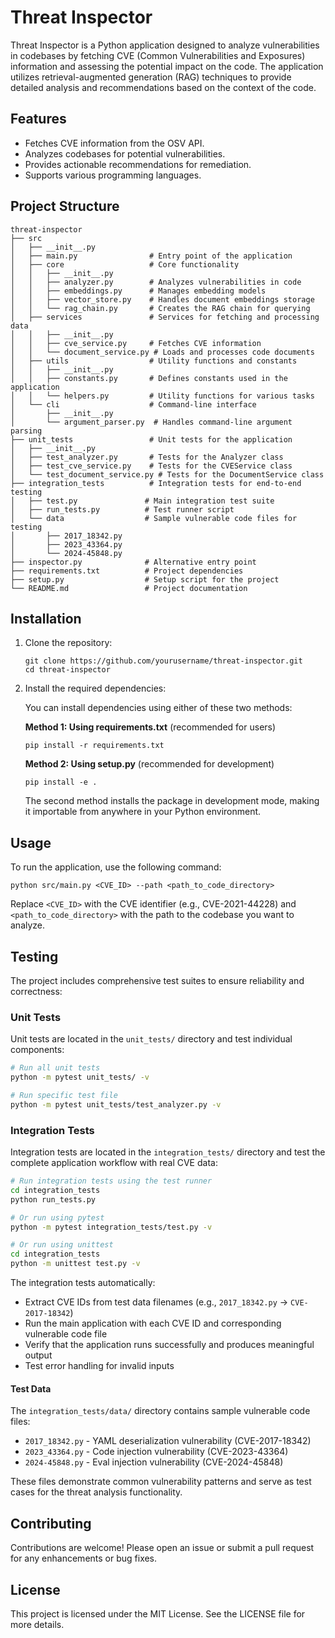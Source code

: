 # Threat Inspector

Threat Inspector is a Python application designed to analyze vulnerabilities in codebases by fetching CVE (Common Vulnerabilities and Exposures) information and assessing the potential impact on the code. The application utilizes retrieval-augmented generation (RAG) techniques to provide detailed analysis and recommendations based on the context of the code.

## Features

- Fetches CVE information from the OSV API.
- Analyzes codebases for potential vulnerabilities.
- Provides actionable recommendations for remediation.
- Supports various programming languages.

## Project Structure

```
threat-inspector
├── src
│   ├── __init__.py
│   ├── main.py                # Entry point of the application
│   ├── core                   # Core functionality
│   │   ├── __init__.py
│   │   ├── analyzer.py        # Analyzes vulnerabilities in code
│   │   ├── embeddings.py      # Manages embedding models
│   │   ├── vector_store.py    # Handles document embeddings storage
│   │   └── rag_chain.py       # Creates the RAG chain for querying
│   ├── services               # Services for fetching and processing data
│   │   ├── __init__.py
│   │   ├── cve_service.py     # Fetches CVE information
│   │   └── document_service.py # Loads and processes code documents
│   ├── utils                  # Utility functions and constants
│   │   ├── __init__.py
│   │   ├── constants.py       # Defines constants used in the application
│   │   └── helpers.py         # Utility functions for various tasks
│   └── cli                    # Command-line interface
│       ├── __init__.py
│       └── argument_parser.py  # Handles command-line argument parsing
├── unit_tests                 # Unit tests for the application
│   ├── __init__.py
│   ├── test_analyzer.py       # Tests for the Analyzer class
│   ├── test_cve_service.py    # Tests for the CVEService class
│   └── test_document_service.py # Tests for the DocumentService class
├── integration_tests          # Integration tests for end-to-end testing
│   ├── test.py               # Main integration test suite
│   ├── run_tests.py          # Test runner script
│   └── data                  # Sample vulnerable code files for testing
│       ├── 2017_18342.py     
│       ├── 2023_43364.py     
│       └── 2024‑45848.py     
├── inspector.py              # Alternative entry point
├── requirements.txt          # Project dependencies
├── setup.py                  # Setup script for the project
└── README.md                 # Project documentation
```

## Installation

1. Clone the repository:
   ```
   git clone https://github.com/yourusername/threat-inspector.git
   cd threat-inspector
   ```

2. Install the required dependencies:
   
   You can install dependencies using either of these two methods:
   
   **Method 1: Using requirements.txt** (recommended for users)
   ```
   pip install -r requirements.txt
   ```
   
   **Method 2: Using setup.py** (recommended for development)
   ```
   pip install -e .
   ```
   
   The second method installs the package in development mode, making it importable from anywhere in your Python environment.

## Usage

To run the application, use the following command:

```
python src/main.py <CVE_ID> --path <path_to_code_directory>
```

Replace `<CVE_ID>` with the CVE identifier (e.g., CVE-2021-44228) and `<path_to_code_directory>` with the path to the codebase you want to analyze.

## Testing

The project includes comprehensive test suites to ensure reliability and correctness:

### Unit Tests

Unit tests are located in the `unit_tests/` directory and test individual components:

```bash
# Run all unit tests
python -m pytest unit_tests/ -v

# Run specific test file
python -m pytest unit_tests/test_analyzer.py -v
```

### Integration Tests

Integration tests are located in the `integration_tests/` directory and test the complete application workflow with real CVE data:

```bash
# Run integration tests using the test runner
cd integration_tests
python run_tests.py

# Or run using pytest
python -m pytest integration_tests/test.py -v

# Or run using unittest
cd integration_tests
python -m unittest test.py -v
```

The integration tests automatically:
- Extract CVE IDs from test data filenames (e.g., `2017_18342.py` → `CVE-2017-18342`)
- Run the main application with each CVE ID and corresponding vulnerable code file
- Verify that the application runs successfully and produces meaningful output
- Test error handling for invalid inputs

#### Test Data

The `integration_tests/data/` directory contains sample vulnerable code files:
- `2017_18342.py` - YAML deserialization vulnerability (CVE-2017-18342)
- `2023_43364.py` - Code injection vulnerability (CVE-2023-43364)  
- `2024‑45848.py` - Eval injection vulnerability (CVE-2024-45848)

These files demonstrate common vulnerability patterns and serve as test cases for the threat analysis functionality.

## Contributing

Contributions are welcome! Please open an issue or submit a pull request for any enhancements or bug fixes.

## License

This project is licensed under the MIT License. See the LICENSE file for more details.